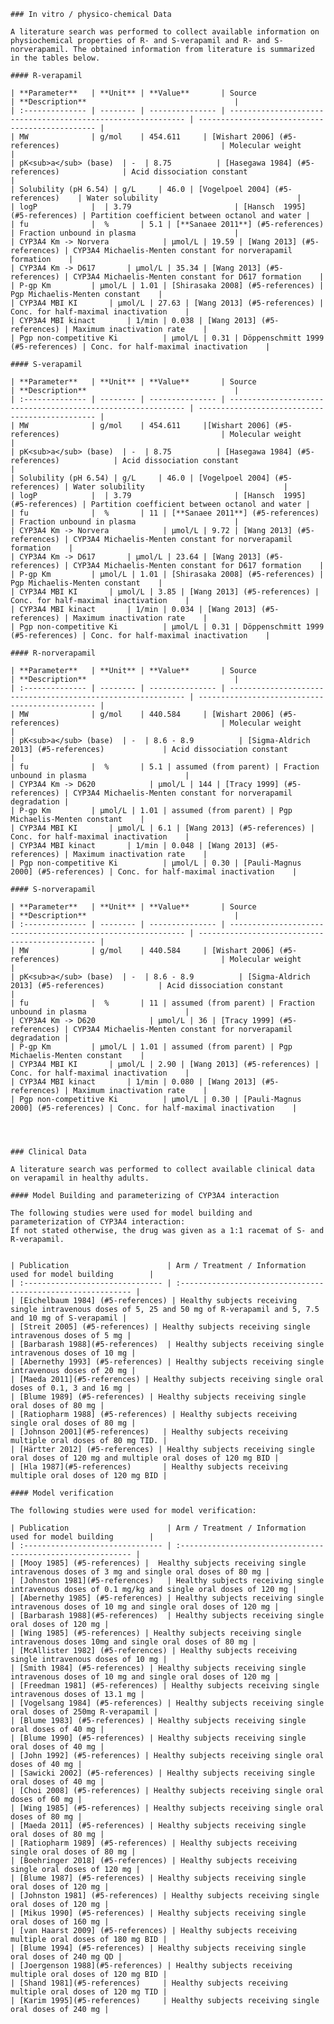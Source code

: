 ﻿```
### In vitro / physico-chemical Data

A literature search was performed to collect available information on physiochemical properties of R- and S-verapamil and R- and S-norverapamil. The obtained information from literature is summarized in the tables below. 

#### R-verapamil

| **Parameter**   | **Unit** | **Value**       | Source                                                       | **Description**                                 |
| :-------------- | -------- | --------------- | ------------------------------------------------------------ | ----------------------------------------------- |
| MW              | g/mol    | 454.611     | [Wishart 2006] (#5-references)                                    | Molecular weight                                |
| pK<sub>a</sub> (base)  | -  | 8.75          | [Hasegawa 1984] (#5-references)              | Acid dissociation constant                      |
| Solubility (pH 6.54) | g/L     | 46.0 | [Vogelpoel 2004] (#5-references)    | Water solubility                               |
| logP            |  | 3.79                       | [Hansch  1995] (#5-references) | Partition coefficient between octanol and water |
| fu              |  %       | 5.1 | [**Sanaee 2011**] (#5-references) | Fraction unbound in plasma                      |
| CYP3A4 Km -> Norvera            | µmol/L | 19.59 | [Wang 2013] (#5-references) | CYP3A4 Michaelis-Menten constant for norverapamil formation    |
| CYP3A4 Km -> D617		  | µmol/L | 35.34 | [Wang 2013] (#5-references) | CYP3A4 Michaelis-Menten constant for D617 formation    |
| P-gp Km		  | µmol/L | 1.01 | [Shirasaka 2008] (#5-references) | Pgp Michaelis-Menten constant    |
| CYP3A4 MBI KI		  | µmol/L | 27.63 | [Wang 2013] (#5-references) | Conc. for half-maximal inactivation    |
| CYP3A4 MBI kinact		  | 1/min | 0.038 | [Wang 2013] (#5-references) | Maximum inactivation rate    |
| Pgp non-competitive Ki		  | µmol/L | 0.31 | Döppenschmitt 1999 (#5-references) | Conc. for half-maximal inactivation    |

#### S-verapamil

| **Parameter**   | **Unit** | **Value**       | Source                                                       | **Description**                                 |
| :-------------- | -------- | --------------- | ------------------------------------------------------------ | ----------------------------------------------- |
| MW              | g/mol    | 454.611     |[Wishart 2006] (#5-references)                                    | Molecular weight                                |
| pK<sub>a</sub> (base)  | -  | 8.75          | [Hasegawa 1984] (#5-references)            | Acid dissociation constant                      |
| Solubility (pH 6.54) | g/L     | 46.0 | [Vogelpoel 2004] (#5-references) | Water solubility                               |
| logP            |  | 3.79                       | [Hansch  1995] (#5-references) | Partition coefficient between octanol and water |
| fu              |  %       | 11 | [**Sanaee 2011**] (#5-references) | Fraction unbound in plasma                      |
| CYP3A4 Km -> Norvera            | µmol/L | 9.72 | [Wang 2013] (#5-references) | CYP3A4 Michaelis-Menten constant for norverapamil formation    |
| CYP3A4 Km -> D617		  | µmol/L | 23.64 | [Wang 2013] (#5-references) | CYP3A4 Michaelis-Menten constant for D617 formation    |
| P-gp Km		  | µmol/L | 1.01 | [Shirasaka 2008] (#5-references) | Pgp Michaelis-Menten constant    |
| CYP3A4 MBI KI		  | µmol/L | 3.85 | [Wang 2013] (#5-references) | Conc. for half-maximal inactivation    |
| CYP3A4 MBI kinact		  | 1/min | 0.034 | [Wang 2013] (#5-references) | Maximum inactivation rate    |
| Pgp non-competitive Ki		  | µmol/L | 0.31 | Döppenschmitt 1999 (#5-references) | Conc. for half-maximal inactivation    |

#### R-norverapamil

| **Parameter**   | **Unit** | **Value**       | Source                                                       | **Description**                                 |
| :-------------- | -------- | --------------- | ------------------------------------------------------------ | ----------------------------------------------- |
| MW              | g/mol    | 440.584     | [Wishart 2006] (#5-references)                                    | Molecular weight                                |
| pK<sub>a</sub> (base)  | -  | 8.6 - 8.9          | [Sigma-Aldrich 2013] (#5-references)             | Acid dissociation constant                      |
| fu              |  %       | 5.1 | assumed (from parent) | Fraction unbound in plasma                      |
| CYP3A4 Km -> D620            | µmol/L | 144 | [Tracy 1999] (#5-references) | CYP3A4 Michaelis-Menten constant for norverapamil degradation |
| P-gp Km		  | µmol/L | 1.01 | assumed (from parent) | Pgp Michaelis-Menten constant    |
| CYP3A4 MBI KI		  | µmol/L | 6.1 | [Wang 2013] (#5-references) | Conc. for half-maximal inactivation    |
| CYP3A4 MBI kinact		  | 1/min | 0.048 | [Wang 2013] (#5-references) | Maximum inactivation rate    |
| Pgp non-competitive Ki		  | µmol/L | 0.30 | [Pauli-Magnus 2000] (#5-references) | Conc. for half-maximal inactivation    |

#### S-norverapamil

| **Parameter**   | **Unit** | **Value**       | Source                                                       | **Description**                                 |
| :-------------- | -------- | --------------- | ------------------------------------------------------------ | ----------------------------------------------- |
| MW              | g/mol    | 440.584     | [Wishart 2006] (#5-references)                                    | Molecular weight                                |
| pK<sub>a</sub> (base)  | -  | 8.6 - 8.9          | [Sigma-Aldrich 2013] (#5-references)            | Acid dissociation constant                      |
| fu              |  %       | 11 | assumed (from parent) | Fraction unbound in plasma                      |
| CYP3A4 Km -> D620            | µmol/L | 36 | [Tracy 1999] (#5-references) | CYP3A4 Michaelis-Menten constant for norverapamil degradation |
| P-gp Km		  | µmol/L | 1.01 | assumed (from parent) | Pgp Michaelis-Menten constant    |
| CYP3A4 MBI KI		  | µmol/L | 2.90 | [Wang 2013] (#5-references) | Conc. for half-maximal inactivation    |
| CYP3A4 MBI kinact		  | 1/min | 0.080 | [Wang 2013] (#5-references) | Maximum inactivation rate    |
| Pgp non-competitive Ki		  | µmol/L | 0.30 | [Pauli-Magnus 2000] (#5-references) | Conc. for half-maximal inactivation    |




### Clinical Data

A literature search was performed to collect available clinical data on verapamil in healthy adults.

#### Model Building and parameterizing of CYP3A4 interaction

The following studies were used for model building and parameterization of CYP3A4 interaction:
If not stated otherwise, the drug was given as a 1:1 racemat of S- and R-verapamil.


| Publication                      | Arm / Treatment / Information used for model building        |
| :------------------------------- | :----------------------------------------------------------- |
| [Eichelbaum 1984] (#5-references) | Healthy subjects receiving single intravenous doses of 5, 25 and 50 mg of R-verapamil and 5, 7.5 and 10 mg of S-verapamil |
| [Streit 2005] (#5-references) | Healthy subjects receiving single intravenous doses of 5 mg |
| [Barbarash 1988](#5-references)  | Healthy subjects receiving single intravenous doses of 10 mg |
| [Abernethy 1993] (#5-references) | Healthy subjects receiving single intravenous doses of 20 mg |
| [Maeda 2011](#5-references) | Healthy subjects receiving single oral doses of 0.1, 3 and 16 mg |
| [Blume 1989] (#5-references) | Healthy subjects receiving single oral doses of 80 mg |
| [Ratiopharm 1988] (#5-references) | Healthy subjects receiving single oral doses of 80 mg |
| [Johnson 2001](#5-references)   | Healthy subjects receiving multiple oral doses of 80 mg TID. | 
| [Härtter 2012] (#5-references) | Healthy subjects receiving single oral doses of 120 mg and multiple oral doses of 120 mg BID |
| [Hla 1987](#5-references)       | Healthy subjects receiving multiple oral doses of 120 mg BID |

#### Model verification 

The following studies were used for model verification:

| Publication                      | Arm / Treatment / Information used for model building        |
| :------------------------------- | :----------------------------------------------------------- |
| [Mooy 1985] (#5-references) |  Healthy subjects receiving single intravenous doses of 3 mg and single oral doses of 80 mg |
| [Johnston 1981](#5-references)   | Healthy subjects receiving single intravenous doses of 0.1 mg/kg and single oral doses of 120 mg |
| [Abernethy 1985] (#5-references) | Healthy subjects receiving single intravenous doses of 10 mg and single oral doses of 120 mg |
| [Barbarash 1988](#5-references)  | Healthy subjects receiving single oral doses of 120 mg |
| [Wing 1985] (#5-references) | Healthy subjects receiving single intravenous doses 10mg and single oral doses of 80 mg |
| [McAllister 1982] (#5-references) | Healthy subjects receiving single intravenous doses of 10 mg |
| [Smith 1984] (#5-references) | Healthy subjects receiving single intravenous doses of 10 mg and single oral doses of 120 mg |
| [Freedman 1981] (#5-references) | Healthy subjects receiving single intravenous doses of 13.1 mg |
| [Vogelsang 1984] (#5-references) | Healthy subjects receiving single oral doses of 250mg R-verapamil |
| [Blume 1983] (#5-references) | Healthy subjects receiving single oral doses of 40 mg |
| [Blume 1990] (#5-references) | Healthy subjects receiving single oral doses of 40 mg |
| [John 1992] (#5-references) | Healthy subjects receiving single oral doses of 40 mg |
| [Sawicki 2002] (#5-references) | Healthy subjects receiving single oral doses of 40 mg |
| [Choi 2008] (#5-references) | Healthy subjects receiving single oral doses of 60 mg |
| [Wing 1985] (#5-references) | Healthy subjects receiving single oral doses of 80 mg |
| [Maeda 2011] (#5-references) | Healthy subjects receiving single oral doses of 80 mg |
| [Ratiopharm 1989] (#5-references) | Healthy subjects receiving single oral doses of 80 mg |
| [Boehringer 2018] (#5-references) | Healthy subjects receiving single oral doses of 120 mg |
| [Blume 1987] (#5-references) | Healthy subjects receiving single oral doses of 120 mg |
| [Johnston 1981] (#5-references) | Healthy subjects receiving single oral doses of 120 mg |
| [Mikus 1990] (#5-references) | Healthy subjects receiving single oral doses of 160 mg |
| [van Haarst 2009] (#5-references) | Healthy subjects receiving multiple oral doses of 180 mg BID |
| [Blume 1994] (#5-references) | Healthy subjects receiving single oral doses of 240 mg QD |
| [Joergenson 1988](#5-references) | Healthy subjects receiving multiple oral doses of 120 mg BID |
| [Shand 1981](#5-references)     | Healthy subjects receiving multiple oral doses of 120 mg TID |
| [Karim 1995](#5-references)     | Healthy subjects receiving single oral doses of 240 mg |


```